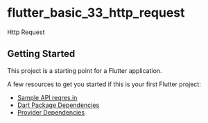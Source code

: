 # flutter_basic_33_http_request

Http Request

## Getting Started

This project is a starting point for a Flutter application.

A few resources to get you started if this is your first Flutter project:

- [Sample API reqres.in](https://reqres.in/)
- [Dart Package Dependencies](https://pub.dev/packages/http)
- [Provider Dependencies](https://pub.dev/packages/provider)

